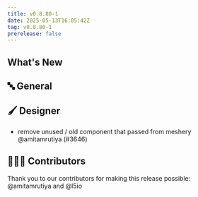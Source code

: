 ```yaml
---
title: v0.8.80-1
date: 2025-05-13T16:05:42Z
tag: v0.8.80-1
prerelease: false
---
```


## What's New
## 🔤 General
## 🖌️ Designer

- remove unused / old component that passed from meshery @amitamrutiya (#3646)

## 👨🏽‍💻 Contributors

Thank you to our contributors for making this release possible:
@amitamrutiya and @l5io

